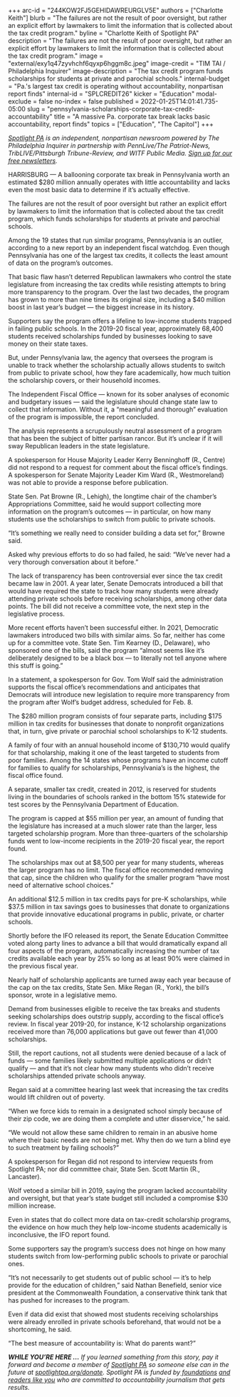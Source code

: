 +++
arc-id = "244KOW2FJ5GEHIDAWREURGLV5E"
authors = ["Charlotte Keith"]
blurb = "The failures are not the result of poor oversight, but rather an explicit effort by lawmakers to limit the information that is collected about the tax credit program."
byline = "Charlotte Keith of Spotlight PA"
description = "The failures are not the result of poor oversight, but rather an explicit effort by lawmakers to limit the information that is collected about the tax credit program."
image = "external/exy1q47zyvhchf6qyxp6hggm8c.jpeg"
image-credit = "TIM TAI / Philadelphia Inquirer"
image-description = "The tax credit program funds scholarships for students at private and parochial schools."
internal-budget = "Pa.'s largest tax credit is operating without accountability, nonpartisan report finds"
internal-id = "SPLCREDIT26"
kicker = "Education"
modal-exclude = false
no-index = false
published = 2022-01-25T14:01:41.735-05:00
slug = "pennsylvania-scholarships-corporate-tax-credit-accountability"
title = "A massive Pa. corporate tax break lacks basic accountability, report finds"
topics = ["Education", "The Capitol"]
+++

<a href="https://lesspage.com/"><i>Spotlight PA</i></a><i> is an independent, nonpartisan newsroom powered by The Philadelphia Inquirer in partnership with PennLive/The Patriot-News, TribLIVE/Pittsburgh Tribune-Review, and WITF Public Media. </i><a href="https://lesspage.com/newsletters"><i>Sign up for our free newsletters</i></a><i>.</i>

HARRISBURG — A ballooning corporate tax break in Pennsylvania worth an estimated $280 million annually operates with little accountability and lacks even the most basic data to determine if it’s actually effective.

The failures are not the result of poor oversight but rather an explicit effort by lawmakers to limit the information that is collected about the tax credit program, which funds scholarships for students at private and parochial schools.

Among the 19 states that run similar programs, Pennsylvania is an outlier, according to a new report by an independent fiscal watchdog. Even though Pennsylvania has one of the largest tax credits, it collects the least amount of data on the program’s outcomes.

<script src="https://lesspage.com/embed.js" async></script><div data-spl-embed-version="1" data-spl-src="https://lesspage.com/embeds/newsletter/"></div>

That basic flaw hasn’t deterred Republican lawmakers who control the state legislature from increasing the tax credits while resisting attempts to bring more transparency to the program. Over the last two decades, the program has grown to more than nine times its original size, including a $40 million boost in last year’s budget — the biggest increase in its history.

Supporters say the program offers a lifeline to low-income students trapped in failing public schools. In the 2019-20 fiscal year, approximately 68,400 students received scholarships funded by businesses looking to save money on their state taxes.

But, under Pennsylvania law, the agency that oversees the program is unable to track whether the scholarship actually allows students to switch from public to private school, how they fare academically, how much tuition the scholarship covers, or their household incomes.

The Independent Fiscal Office — known for its sober analyses of economic and budgetary issues — said the legislature should change state law to collect that information. Without it, a “meaningful and thorough” evaluation of the program is impossible, the report concluded.

The analysis represents a scrupulously neutral assessment of a program that has been the subject of bitter partisan rancor. But it’s unclear if it will sway Republican leaders in the state legislature.

A spokesperson for House Majority Leader Kerry Benninghoff (R., Centre) did not respond to a request for comment about the fiscal office’s findings. A spokesperson for Senate Majority Leader Kim Ward (R., Westmoreland) was not able to provide a response before publication.

State Sen. Pat Browne (R., Lehigh), the longtime chair of the chamber’s Appropriations Committee, said he would support collecting more information on the program’s outcomes — in particular, on how many students use the scholarships to switch from public to private schools.

“It’s something we really need to consider building a data set for,” Browne said.

Asked why previous efforts to do so had failed, he said: “We’ve never had a very thorough conversation about it before.”

The lack of transparency has been controversial ever since the tax credit became law in 2001. A year later, Senate Democrats introduced a bill that would have required the state to track how many students were already attending private schools before receiving scholarships, among other data points. The bill did not receive a committee vote, the next step in the legislative process.

More recent efforts haven’t been successful either. In 2021, Democratic lawmakers introduced two bills with similar aims. So far, neither has come up for a committee vote. State Sen. Tim Kearney (D., Delaware), who sponsored one of the bills, said the program “almost seems like it’s deliberately designed to be a black box — to literally not tell anyone where this stuff is going.”

In a statement, a spokesperson for Gov. Tom Wolf said the administration supports the fiscal office’s recommendations and anticipates that Democrats will introduce new legislation to require more transparency from the program after Wolf’s budget address, scheduled for Feb. 8.

The $280 million program consists of four separate parts, including $175 million in tax credits for businesses that donate to nonprofit organizations that, in turn, give private or parochial school scholarships to K-12 students.

A family of four with an annual household income of $130,710 would qualify for that scholarship, making it one of the least targeted to students from poor families. Among the 14 states whose programs have an income cutoff for families to qualify for scholarships, Pennsylvania’s is the highest, the fiscal office found.

<div class="flourish-embed flourish-map" data-src="visualisation/8521006"><script src="https://public.flourish.studio/resources/embed.js"></script></div>

A separate, smaller tax credit, created in 2012, is reserved for students living in the boundaries of schools ranked in the bottom 15% statewide for test scores by the Pennsylvania Department of Education.

The program is capped at $55 million per year, an amount of funding that the legislature has increased at a much slower rate than the larger, less targeted scholarship program. More than three-quarters of the scholarship funds went to low-income recipients in the 2019-20 fiscal year, the report found.

The scholarships max out at $8,500 per year for many students, whereas the larger program has no limit. The fiscal office recommended removing that cap, since the children who qualify for the smaller program “have most need of alternative school choices.”

An additional $12.5 million in tax credits pays for pre-K scholarships, while $37.5 million in tax savings goes to businesses that donate to organizations that provide innovative educational programs in public, private, or charter schools.

Shortly before the IFO released its report, the Senate Education Committee voted along party lines to advance a bill that would dramatically expand all four aspects of the program, automatically increasing the number of tax credits available each year by 25% so long as at least 90% were claimed in the previous fiscal year.

Nearly half of scholarship applicants are turned away each year because of the cap on the tax credits, State Sen. Mike Regan (R., York), the bill’s sponsor, wrote in a legislative memo.

Demand from businesses eligible to receive the tax breaks and students seeking scholarships does outstrip supply, according to the fiscal office’s review. In fiscal year 2019-20, for instance, K-12 scholarship organizations received more than 76,000 applications but gave out fewer than 41,000 scholarships.

Still, the report cautions, not all students were denied because of a lack of funds — some families likely submitted multiple applications or didn’t qualify — and that it’s not clear how many students who didn’t receive scholarships attended private schools anyway.

Regan said at a committee hearing last week that increasing the tax credits would lift children out of poverty.

“When we force kids to remain in a designated school simply because of their zip code, we are doing them a complete and utter disservice,” he said.

“We would not allow these same children to remain in an abusive home where their basic needs are not being met. Why then do we turn a blind eye to such treatment by failing schools?”

A spokesperson for Regan did not respond to interview requests from Spotlight PA; nor did committee chair, State Sen. Scott Martin (R., Lancaster).

Wolf vetoed a similar bill in 2019, saying the program lacked accountability and oversight, but that year’s state budget still included a compromise $30 million increase.

<script src="https://lesspage.com/embed.js" async></script><div data-spl-embed-version="1" data-spl-src="https://lesspage.com/embeds/donate/"></div>

Even in states that do collect more data on tax-credit scholarship programs, the evidence on how much they help low-income students academically is inconclusive, the IFO report found.

Some supporters say the program’s success does not hinge on how many students switch from low-performing public schools to private or parochial ones.

“It’s not necessarily to get students out of public school — it’s to help provide for the education of children,” said Nathan Benefield, senior vice president at the Commonwealth Foundation, a conservative think tank that has pushed for increases to the program.

Even if data did exist that showed most students receiving scholarships were already enrolled in private schools beforehand, that would not be a shortcoming, he said.

“The best measure of accountability is: What do parents want?”

<i><b>WHILE YOU’RE HERE ...</b></i><i> If you learned something from this story, pay it forward and become a member of </i><a href="https://lesspage.com/"><i>Spotlight PA</i></a><i> so someone else can in the future at </i><a href="http://spotlightpa.org/donate"><i>spotlightpa.org/donate</i></a><i>. Spotlight PA is funded by</i><a href="https://lesspage.com/support"><i> foundations</i></a><i> </i><a href="https://lesspage.com/support"><i>and readers like you</i></a><i> who are committed to accountability journalism that gets results.</i>
